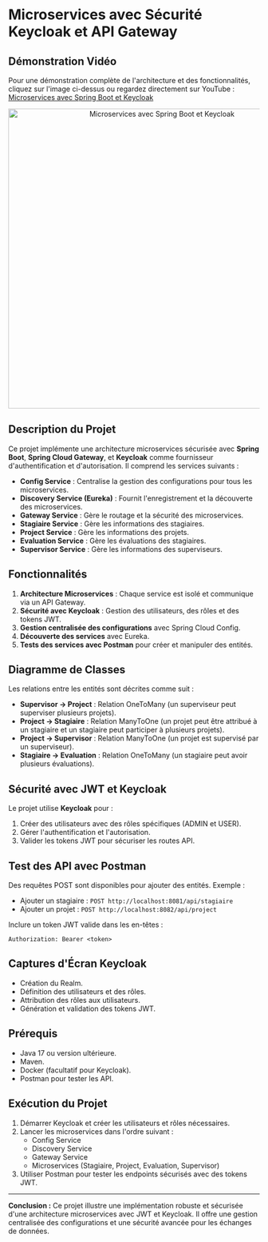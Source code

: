 # Microservices avec Sécurité Keycloak et API Gateway

## Démonstration Vidéo
Pour une démonstration complète de l'architecture et des fonctionnalités, cliquez sur l'image ci-dessus ou regardez directement sur YouTube :
[Microservices avec Spring Boot et Keycloak](https://www.youtube.com/watch?v=2nTcqCm5V4E)


<p align="center">
  <a href="https://www.youtube.com/watch?v=2nTcqCm5V4E" target="_blank">
    <img src="https://img.youtube.com/vi/2nTcqCm5V4E/0.jpg" alt="Microservices avec Spring Boot et Keycloak" width="600"/>
  </a>
</p>


## Description du Projet
Ce projet implémente une architecture microservices sécurisée avec **Spring Boot**, **Spring Cloud Gateway**, et **Keycloak** comme fournisseur d'authentification et d'autorisation. Il comprend les services suivants :

- **Config Service** : Centralise la gestion des configurations pour tous les microservices.
- **Discovery Service (Eureka)** : Fournit l'enregistrement et la découverte des microservices.
- **Gateway Service** : Gère le routage et la sécurité des microservices.
- **Stagiaire Service** : Gère les informations des stagiaires.
- **Project Service** : Gère les informations des projets.
- **Evaluation Service** : Gère les évaluations des stagiaires.
- **Supervisor Service** : Gère les informations des superviseurs.

## Fonctionnalités
1. **Architecture Microservices** : Chaque service est isolé et communique via un API Gateway.
2. **Sécurité avec Keycloak** : Gestion des utilisateurs, des rôles et des tokens JWT.
3. **Gestion centralisée des configurations** avec Spring Cloud Config.
4. **Découverte des services** avec Eureka.
5. **Tests des services avec Postman** pour créer et manipuler des entités.

## Diagramme de Classes
Les relations entre les entités sont décrites comme suit :
- **Supervisor → Project** : Relation OneToMany (un superviseur peut superviser plusieurs projets).
- **Project → Stagiaire** : Relation ManyToOne (un projet peut être attribué à un stagiaire et un stagiaire peut participer à plusieurs projets).
- **Project → Supervisor** : Relation ManyToOne (un projet est supervisé par un superviseur).
- **Stagiaire → Evaluation** : Relation OneToMany (un stagiaire peut avoir plusieurs évaluations).

## Sécurité avec JWT et Keycloak
Le projet utilise **Keycloak** pour :
1. Créer des utilisateurs avec des rôles spécifiques (ADMIN et USER).
2. Gérer l'authentification et l'autorisation.
3. Valider les tokens JWT pour sécuriser les routes API.

## Test des API avec Postman
Des requêtes POST sont disponibles pour ajouter des entités. Exemple :
- Ajouter un stagiaire : `POST http://localhost:8081/api/stagiaire`
- Ajouter un projet : `POST http://localhost:8082/api/project`

Inclure un token JWT valide dans les en-têtes :
```
Authorization: Bearer <token>
```

## Captures d'Écran Keycloak
- Création du Realm.
- Définition des utilisateurs et des rôles.
- Attribution des rôles aux utilisateurs.
- Génération et validation des tokens JWT.

## Prérequis
- Java 17 ou version ultérieure.
- Maven.
- Docker (facultatif pour Keycloak).
- Postman pour tester les API.

## Exécution du Projet
1. Démarrer Keycloak et créer les utilisateurs et rôles nécessaires.
2. Lancer les microservices dans l'ordre suivant :
   - Config Service
   - Discovery Service
   - Gateway Service
   - Microservices (Stagiaire, Project, Evaluation, Supervisor)
3. Utiliser Postman pour tester les endpoints sécurisés avec des tokens JWT.

---
**Conclusion :**
Ce projet illustre une implémentation robuste et sécurisée d'une architecture microservices avec JWT et Keycloak. Il offre une gestion centralisée des configurations et une sécurité avancée pour les échanges de données.
